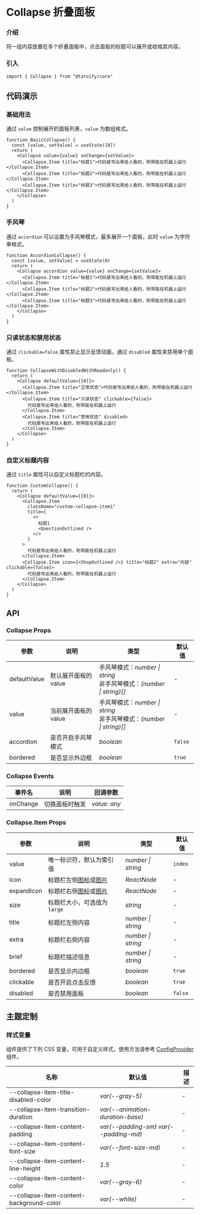 # Collapse 折叠面板

### 介绍

将一组内容放置在多个折叠面板中，点击面板的标题可以展开或收缩其内容。

### 引入

```tsx
import { Collapse } from "@taroify/core"
```

## 代码演示

### 基础用法

通过 `value` 控制展开的面板列表，`value` 为数组格式。

```tsx
function BasicCollapse() {
  const [value, setValue] = useState([0])
  return (
    <Collapse value={value} onChange={setValue}>
      <Collapse.Item title="标题1">代码是写出来给人看的，附带能在机器上运行</Collapse.Item>
      <Collapse.Item title="标题2">代码是写出来给人看的，附带能在机器上运行</Collapse.Item>
      <Collapse.Item title="标题3">代码是写出来给人看的，附带能在机器上运行</Collapse.Item>
    </Collapse>
  )
}
```

### 手风琴

通过 `accordion` 可以设置为手风琴模式，最多展开一个面板，此时 `value` 为字符串格式。

```tsx
function AccordionCollapse() {
  const [value, setValue] = useState(0)
  return (
    <Collapse accordion value={value} onChange={setValue}>
      <Collapse.Item title="标题1">代码是写出来给人看的，附带能在机器上运行</Collapse.Item>
      <Collapse.Item title="标题2">代码是写出来给人看的，附带能在机器上运行</Collapse.Item>
      <Collapse.Item title="标题3">代码是写出来给人看的，附带能在机器上运行</Collapse.Item>
    </Collapse>
  )
}
```

### 只读状态和禁用状态

通过 `clickable=false` 属性禁止显示反馈动画，通过 `disabled` 属性来禁用单个面板。

```tsx
function CollapseWithDisabledWithReadonly() {
  return (
    <Collapse defaultValue={[0]}>
      <Collapse.Item title="正常状态">代码是写出来给人看的，附带能在机器上运行</Collapse.Item>
      <Collapse.Item title="只读状态" clickable={false}>
        代码是写出来给人看的，附带能在机器上运行
      </Collapse.Item>
      <Collapse.Item title="禁用状态" disabled>
        代码是写出来给人看的，附带能在机器上运行
      </Collapse.Item>
    </Collapse>
  )
}
```

### 自定义标题内容

通过 `title` 属性可以自定义标题栏的内容。

```tsx
function CustomCollapse() {
  return (
    <Collapse defaultValue={[0]}>
      <Collapse.Item
        className="custom-collapse-item1"
        title={
          <>
            标题1
            <QuestionOutlined />
          </>
        }
      >
        代码是写出来给人看的，附带能在机器上运行
      </Collapse.Item>
      <Collapse.Item icon={<ShopOutlined />} title="标题2" extra="内容" clickable={false}>
        代码是写出来给人看的，附带能在机器上运行
      </Collapse.Item>
    </Collapse>
  )
}
```

## API

### Collapse Props

| 参数 | 说明 | 类型 | 默认值 |
| --- | --- | --- | --- |
| defaultValue | 默认展开面板的 value | 手风琴模式：_number \| string_<br>非手风琴模式：_(number \| string)[]_ | - |
| value | 当前展开面板的 value | 手风琴模式：_number \| string_<br>非手风琴模式：_(number \| string)[]_ | - |
| accordion | 是否开启手风琴模式 | _boolean_ | `false` |
| bordered | 是否显示外边框 | _boolean_ | `true` |

### Collapse Events

| 事件名 | 说明           | 回调参数                                 |
| ------ | -------------- | ---------------------------------------- |
| onChange | 切换面板时触发 | _value: any_ |

### Collapse.Item Props

| 参数 | 说明 | 类型 | 默认值 |
| --- | --- | --- | --- |
| value | 唯一标识符，默认为索引值 | _number \| string_ | `index` |
| icon | 标题栏左侧[图标](/components/icon)或[图片](/components/image) | _ReactNode_ | - |
| expandIcon | 标题栏右侧[图标](/components/icon)或[图片](/components/image) | _ReactNode_ | - |
| size | 标题栏大小，可选值为 `large` | _string_ | - |
| title | 标题栏左侧内容 | _number \| string_ | - |
| extra | 标题栏右侧内容 | _number \| string_ | - |
| brief | 标题栏描述信息 | _number \| string_ | - |
| bordered | 是否显示内边框 | _boolean_ | `true` |
| clickable| 是否开启点击反馈 | _boolean_ | `true` |
| disabled | 是否禁用面板 | _boolean_ | `false` |

## 主题定制

### 样式变量

组件提供了下列 CSS 变量，可用于自定义样式，使用方法请参考 [ConfigProvider](/components/config-provider/) 组件。

| 名称                                       | 默认值                                   | 描述  |
|------------------------------------------|---------------------------------------|-----|
| --collapse-item-title-disabled-color     | _var(--gray-5)_                       | -   |
| --collapse-item-transition-duration      | _var(--animation-duration-base)_      | -   |
| --collapse-item-content-padding          | _var(--padding-sm) var(--padding-md)_ | -   |
| --collapse-item-content-font-size        | _var(--font-size-md)_                 | -   |
| --collapse-item-content-line-height      | _1.5_                                 | -   |
| --collapse-item-content-color            | _var(--gray-6)_                       | -   |
| --collapse-item-content-background-color | _var(--white)_                        | -   |

